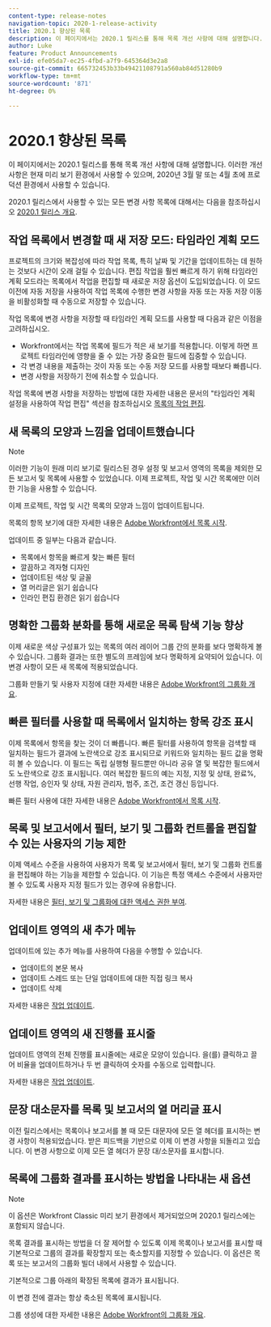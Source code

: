 ```yaml
---
content-type: release-notes
navigation-topic: 2020-1-release-activity
title: 2020.1 향상된 목록
description: 이 페이지에서는 2020.1 릴리스를 통해 목록 개선 사항에 대해 설명합니다. 이러한 개선 사항은 현재 미리 보기 환경에서 사용할 수 있으며, 2020년 3월 말 또는 4월 초에 프로덕션 환경에서 사용할 수 있습니다.
author: Luke
feature: Product Announcements
exl-id: efe05da7-ec25-4fbd-a7f9-645364d3e2a8
source-git-commit: 665732453b33b49421108791a560ab84d51280b9
workflow-type: tm+mt
source-wordcount: '871'
ht-degree: 0%

---
```


# 2020.1 향상된 목록

이 페이지에서는 2020.1 릴리스를 통해 목록 개선 사항에 대해 설명합니다. 이러한 개선 사항은 현재 미리 보기 환경에서 사용할 수 있으며, 2020년 3월 말 또는 4월 초에 프로덕션 환경에서 사용할 수 있습니다.

2020.1 릴리스에서 사용할 수 있는 모든 변경 사항 목록에 대해서는 다음을 참조하십시오 [2020.1 릴리스 개요](../../../product-announcements/product-releases/2020.1-release-activity/2020.1-release-overview.md).

## 작업 목록에서 변경할 때 새 저장 모드: 타임라인 계획 모드

프로젝트의 크기와 복잡성에 따라 작업 목록, 특히 날짜 및 기간을 업데이트하는 데 원하는 것보다 시간이 오래 걸릴 수 있습니다. 편집 작업을 훨씬 빠르게 하기 위해 타임라인 계획 모드라는 목록에서 작업을 편집할 때 새로운 저장 옵션이 도입되었습니다. 이 모드 이전에 자동 저장을 사용하여 작업 목록에 수행한 변경 사항을 자동 또는 자동 저장 이동을 비활성화할 때 수동으로 저장할 수 있습니다.

작업 목록에 변경 사항을 저장할 때 타임라인 계획 모드를 사용할 때 다음과 같은 이점을 고려하십시오.

* Workfront에서는 작업 목록에 필드가 적은 새 보기를 적용합니다. 이렇게 하면 프로젝트 타임라인에 영향을 줄 수 있는 가장 중요한 필드에 집중할 수 있습니다.
* 각 변경 내용을 제출하는 것이 자동 또는 수동 저장 모드를 사용할 때보다 빠릅니다.
* 변경 사항을 저장하기 전에 취소할 수 있습니다.

작업 목록에 변경 사항을 저장하는 방법에 대한 자세한 내용은 문서의 &quot;타임라인 계획 설정을 사용하여 작업 편집&quot; 섹션을 참조하십시오 [목록의 작업 편집](../../../manage-work/tasks/manage-tasks/edit-tasks-in-a-list.md).

## 새 목록의 모양과 느낌을 업데이트했습니다

>[!NOTE]
>
>이러한 기능이 원래 미리 보기로 릴리스된 경우 설정 및 보고서 영역의 목록을 제외한 모든 보고서 및 목록에 사용할 수 있었습니다. 이제 프로젝트, 작업 및 시간 목록에만 이러한 기능을 사용할 수 있습니다.

이제 프로젝트, 작업 및 시간 목록의 모양과 느낌이 업데이트됩니다.

목록의 항목 보기에 대한 자세한 내용은 [Adobe Workfront에서 목록 시작](../../../workfront-basics/navigate-workfront/use-lists/view-items-in-a-list.md).

업데이트 중 일부는 다음과 같습니다.

* 목록에서 항목을 빠르게 찾는 빠른 필터
* 깔끔하고 격자형 디자인
* 업데이트된 색상 및 글꼴
* 열 머리글은 읽기 쉽습니다
* 인라인 편집 환경은 읽기 쉽습니다

## 명확한 그룹화 분화를 통해 새로운 목록 탐색 기능 향상

이제 새로운 색상 구성표가 있는 목록의 여러 레이어 그룹 간의 분화를 보다 명확하게 볼 수 있습니다. 그룹화 결과는 또한 별도의 프레임에 보다 명확하게 요약되어 있습니다. 이 변경 사항이 모든 새 목록에 적용되었습니다.

그룹화 만들기 및 사용자 지정에 대한 자세한 내용은 [Adobe Workfront의 그룹화 개요](../../../reports-and-dashboards/reports/reporting-elements/groupings-overview.md).

## 빠른 필터를 사용할 때 목록에서 일치하는 항목 강조 표시

이제 목록에서 항목을 찾는 것이 더 빠릅니다. 빠른 필터를 사용하여 항목을 검색할 때 일치하는 필드가 결과에 노란색으로 강조 표시되므로 키워드와 일치하는 필드 값을 명확히 볼 수 있습니다. 이 필드는 독립 실행형 필드뿐만 아니라 공유 열 및 복잡한 필드에서도 노란색으로 강조 표시됩니다. 여러 복잡한 필드의 예는 지정, 지정 및 상태, 완료%, 선행 작업, 승인자 및 상태, 자원 관리자, 범주, 조건, 조건 갱신 등입니다.

빠른 필터 사용에 대한 자세한 내용은 [Adobe Workfront에서 목록 시작](../../../workfront-basics/navigate-workfront/use-lists/view-items-in-a-list.md).

## 목록 및 보고서에서 필터, 보기 및 그룹화 컨트롤을 편집할 수 있는 사용자의 기능 제한

이제 액세스 수준을 사용하여 사용자가 목록 및 보고서에서 필터, 보기 및 그룹화 컨트롤을 편집해야 하는 기능을 제한할 수 있습니다. 이 기능은 특정 액세스 수준에서 사용자만 볼 수 있도록 사용자 지정 필드가 있는 경우에 유용합니다.

자세한 내용은 [필터, 보기 및 그룹화에 대한 액세스 권한 부여](../../../administration-and-setup/add-users/configure-and-grant-access/grant-access-fvg.md).

## 업데이트 영역의 새 추가 메뉴

업데이트에 있는 추가 메뉴를 사용하여 다음을 수행할 수 있습니다.

* 업데이트의 본문 복사
* 업데이트 스레드 또는 단일 업데이트에 대한 직접 링크 복사
* 업데이트 삭제

자세한 내용은 [작업 업데이트](../../../workfront-basics/updating-work-items-and-viewing-updates/update-work.md).

## 업데이트 영역의 새 진행률 표시줄

업데이트 영역의 전체 진행률 표시줄에는 새로운 모양이 있습니다. 을(를) 클릭하고 끌어 비율을 업데이트하거나 두 번 클릭하여 숫자를 수동으로 입력합니다.

자세한 내용은 [작업 업데이트](../../../workfront-basics/updating-work-items-and-viewing-updates/update-work.md).

## 문장 대소문자를 목록 및 보고서의 열 머리글 표시

이전 릴리스에서는 목록이나 보고서를 볼 때 모든 대문자에 모든 열 헤더를 표시하는 변경 사항이 적용되었습니다. 받은 피드백을 기반으로 이제 이 변경 사항을 되돌리고 있습니다. 이 변경 사항으로 이제 모든 열 헤더가 문장 대/소문자를 표시합니다.

## 목록에 그룹화 결과를 표시하는 방법을 나타내는 새 옵션

>[!NOTE]
>
>이 옵션은 Workfront Classic 미리 보기 환경에서 제거되었으며 2020.1 릴리스에는 포함되지 않습니다.

목록 결과를 표시하는 방법을 더 잘 제어할 수 있도록 이제 목록이나 보고서를 표시할 때 기본적으로 그룹의 결과를 확장할지 또는 축소할지를 지정할 수 있습니다. 이 옵션은 목록 또는 보고서의 그룹화 빌더 내에서 사용할 수 있습니다.

기본적으로 그룹 아래의 확장된 목록에 결과가 표시됩니다.

이 변경 전에 결과는 항상 축소된 목록에 표시됩니다.

그룹 생성에 대한 자세한 내용은 [Adobe Workfront의 그룹화 개요](../../../reports-and-dashboards/reports/reporting-elements/groupings-overview.md).
